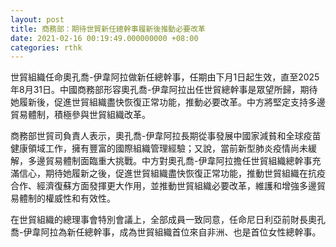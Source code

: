 ```yaml
---
layout: post
title: 商務部：期待世貿新任總幹事履新後推動必要改革
date: 2021-02-16 00:19:49.000000000 +08:00
categories: rthk
---
```


世貿組織任命奧孔喬-伊韋阿拉做新任總幹事，任期由下月1日起生效，直至2025年8月31日。中國商務部形容奧孔喬-伊韋阿拉出任世貿總幹事是眾望所歸，期待她履新後，促進世貿組織盡快恢復正常功能，推動必要改革。中方將堅定支持多邊貿易體制，積極參與世貿組織改革。

商務部世貿司負責人表示，奧孔喬-伊韋阿拉長期從事發展中國家減貧和全球疫苗健康領域工作，擁有豐富的國際組織管理經驗；又說，當前新型肺炎疫情尚未緩解，多邊貿易體制面臨重大挑戰。中方對奧孔喬-伊韋阿拉擔任世貿組織總幹事充滿信心，期待她履新之後，促進世貿組織盡快恢復正常功能，推動世貿組織在抗疫合作、經濟復蘇方面發揮更大作用，並推動世貿組織必要改革，維護和增強多邊貿易體制的權威性和有效性。

在世貿組織的總理事會特別會議上，全部成員一致同意，任命尼日利亞前財長奧孔喬-伊韋阿拉為新任總幹事，成為世貿組織首位來自非洲、也是首位女性總幹事。
